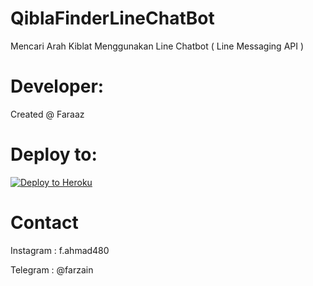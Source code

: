 # QiblaFinderLineChatBot
Mencari Arah Kiblat Menggunakan Line Chatbot ( Line Messaging API )

# Developer:
Created @ Faraaz

# Deploy to:
[![Deploy to Heroku](https://www.herokucdn.com/deploy/button.svg)](https://heroku.com/deploy)

# Contact
Instagram : f.ahmad480

Telegram : @farzain

